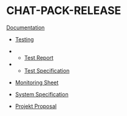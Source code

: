 # CHAT-PACK-RELEASE
[Documentation](Documentation)

- [Testing](Testing)

- - [Test Report](Testing/TestReport.docx)

- - [Test Specification](Testing/TestSpecification.docx)

- [Monitoring Sheet](Documentation/monitoring.xlsx)

- [System Specification](Documentation/SystemSpecification.pdf)

- [Projekt Proposal](Documentation/ProjectProposal.pdf)
